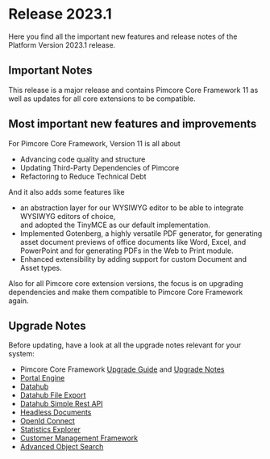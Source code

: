 # Release 2023.1

Here you find all the important new features and release notes of the Platform Version 2023.1 release. 

## Important Notes
This release is a major release and contains Pimcore Core Framework 11 as well as updates for all core extensions 
to be compatible. 

## Most important new features and improvements
For Pimcore Core Framework, Version 11 is all about 
- Advancing code quality and structure
- Updating Third-Party Dependencies of Pimcore
- Refactoring to Reduce Technical Debt

And it also adds some features like 
- an abstraction layer for our WYSIWYG editor to be able to integrate WYSIWYG editors of choice,  
  and adopted the TinyMCE as our default implementation.
- Implemented Gotenberg, a highly versatile PDF generator, for generating asset document previews of office documents 
  like Word, Excel, and PowerPoint and for generating PDFs in the Web to Print module.
- Enhanced extensibility by adding support for custom Document and Asset types. 

Also for all Pimcore core extension versions, the focus is on upgrading dependencies and make them 
compatible to Pimcore Core Framework again.

## Upgrade Notes

Before updating, have a look at all the upgrade notes relevant for your system: 
- Pimcore Core Framework [Upgrade Guide](https://pimcore.com/docs/platform/Pimcore/Installation_and_Upgrade/Updating_Pimcore/Preparing_for_V11) 
  and [Upgrade Notes](https://pimcore.com/docs/platform/Pimcore/Installation_and_Upgrade/Upgrade_Notes/)
- [Portal Engine](https://pimcore.com/docs/platform/Portal_Engine/Installation/Upgrade#upgrade-to-300)
- [Datahub](https://pimcore.com/docs/platform/Datahub/Installation_and_Upgrade/Upgrade_Notes#160)
- [Datahub File Export](https://pimcore.com/docs/platform/Datahub_File_Export/Installation/Upgrade#upgrade-to-200)
- [Datahub Simple Rest API](https://pimcore.com/docs/platform/Datahub_Simple_Rest/Installation/Upgrade_Notes#v200)
- [Headless Documents](https://pimcore.com/docs/platform/Headless_Documents/Installation/Upgrade#update-to-version-20)
- [OpenId Connect](https://pimcore.com/docs/platform/OpenID_Connect/Upgrade_Notes#110)
- [Statistics Explorer](https://pimcore.com/docs/platform/Statistics_Explorer/Installation_and_Configuration/Upgrade#upgrade-to-200)
- [Customer Management Framework](https://pimcore.com/docs/platform/Customer_Management_Framework/Installation/Update#update-to-version-4)
- [Advanced Object Search](https://pimcore.com/docs/platform/Advanced_Object_Search/#upgrade-to-v500)
